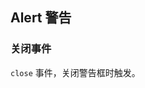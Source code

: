 <div class="demo-header">
<p class="overviewicon">
  <span class="wapi-ui-alert"/>
</p>

## Alert 警告

<nova-uxlink widget-name="Alert"></nova-uxlink>

</div>

### 关闭事件

`close` 事件，关闭警告框时触发。

<demo-editor-mobilefirst link="alert/close.vue"></demo-editor-mobilefirst>

<br />
